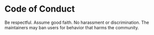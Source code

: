 # Code of Conduct
Be respectful. Assume good faith. No harassment or discrimination. The maintainers may
ban users for behavior that harms the community.
